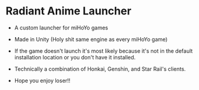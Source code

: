 # Radiant Anime Launcher

- A custom launcher for miHoYo games

- Made in Unity (Holy shit same engine as every miHoYo game)

- If the game doesn't launch it's most likely because it's not in the default installation location or you don't have it installed.

- Technically a combination of Honkai, Genshin, and Star Rail's clients.

- Hope you enjoy loser!!
